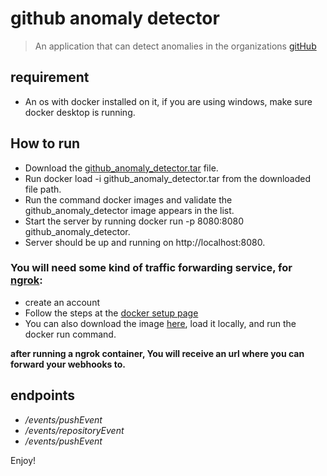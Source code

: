 # github anomaly detector 
> An application that can detect anomalies in the organizations [gitHub](https://github.com/) 

## requirement
* An os with docker installed on it, if you are using windows, make sure docker desktop is running.

## How to run
- Download the [github_anomaly_detector.tar](https://drive.google.com/file/d/1W8Jh_fj6j1RdDusOp5oyADsvh1MR8QnT/view?usp=sharing) file.
- Run docker load -i github_anomaly_detector.tar from the downloaded file path.
- Run the command docker images and validate the github_anomaly_detector image appears in the list.
- Start the server by running docker run -p 8080:8080 github_anomaly_detector.
- Server should be up and running on http://localhost:8080.

### You will need some kind of traffic forwarding service, for [ngrok](https://ngrok.com):
- create an account
- Follow the steps at the [docker setup page](https://dashboard.ngrok.com/get-started/setup/docker)
- You can also download the image [here](/https://drive.google.com/file/d/1U9lUxhr6Gj7OBp2ppi7ldHRBF5W_ooRc/view?usp=sharing), load it locally, and run the docker run command.

**after running a ngrok container, You will receive an url where you can forward your webhooks to.**

## endpoints
- */events/pushEvent* 
- */events/repositoryEvent*
- */events/pushEvent*

Enjoy!


